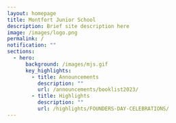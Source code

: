 ```yaml
---
layout: homepage
title: Montfort Junior School
description: Brief site description here
image: /images/logo.png
permalink: /
notification: ""
sections:
  - hero:
      background: /images/mjs.gif
      key_highlights:
        - title: Announcements
          description: ""
          url: /announcements/booklist2023/
        - title: Highlights
          description: ""
          url: /highlights/FOUNDERS-DAY-CELEBRATIONS/
---
```

